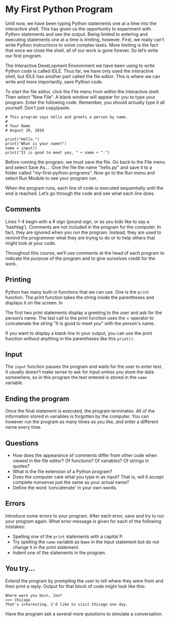 # My First Python Program

Until now, we have been typing Python statements one at a time into the interactive shell. This has given us the opportunity to experiment with Python statements and see the output. Being limited to entering and executing statements one at a time is limiting, however. First, we really can’t write Python instructions to solve complex tasks. More limiting is the fact that once we close the shell, all of our work is gone forever. So let’s write our first program.

The Interactive DeveLopment Environment we have been using to write Python code is called IDLE. Thus far, we have only used the interactive shell, but IDLE has another part called the file editor. This is where we can write and more importantly, save Python code.

To start the file editor, click the File menu from within the interactive shell. Then select "New File". A blank window will appear for you to type your program. Enter the following code. Remember, you should actually type it all yourself. Don’t just copy/paste.

    # This program says hello and greets a person by name.
    #
    # Your Name
    # August 20, 2019

    print("Hello.")
    print("What is your name?")
    name = input()
    print("It is good to meet you, " + name + ".")

Before running the program, we must save the file. Go back to the File menu and select Save As…. Give the file the name "hello.py" and save it to a folder called "my-first-python-programs". Now go to the Run menu and select Run Module to see your program run.

When the program runs, each line of code is executed sequentially until the end is reached. Let’s go through the code and see what each line does.

## Comments

Lines 1-4 begin with a # sign (pound sign, or as you kids like to say a 'hashtag'). Comments are not included in the program for the computer. In fact, they are ignored when you run the program. Instead, they are used to remind the programmer what they are trying to do or to help others that might look at your code.

Throughout this course, we’ll use comments at the head of each program to indicate the purpose of the program and to give ourselves credit for the work.

## Printing

Python has many built-in functions that we can use. One is the `print` function. The print function takes the string inside the parentheses and displays it on the screen. In

The first two print statements display a greeting to the user and ask for the person’s name. The last call to the print function uses the + operator to concatenate the string "It is good to meet you" with the person's name.

If you want to display a blank line in your output, you can use the print function without anything in the parentheses like this `print()`.

## Input

The `input` function pauses the program and waits for the user to enter text. It usually doesn’t make sense to ask for input unless you store the data somewhere, so in this program the text entered is stored in the `name` variable.

## Ending the program

Once the final statement is executed, the program terminates. All of the information stored in variables is forgotten by the computer. You can however run the program as many times as you like, and enter a different name every time.

## Questions

- How does the appearance of comments differ from other code when viewed in the file editor? Of functions? Of variables? Of strings in quotes?
- What is the file extension of a Python program?
- Does the computer care what you type in as input? That is, will it accept complete nonsense just the same as your actual name?
- Define the word 'concatenate' in your own words.

## Errors

Introduce some errors to your program. After each error, save and try to run your program again. What error message is given for each of the following mistakes:

- Spelling one of the `print` statements with a capital P.
- Try spelling the `name` variable as `Name` in the input statement but do not change it in the print statement.
- Indent one of the statements in the program.

## You try...

Extend the program by prompting the user to tell where they were from and then print a reply. Output for that block of code might look like this:

    Where were you born, Jon?
    >>> Chicago
    That's interesting. I'd like to visit Chicago one day.

Have the program ask a several more questions to simulate a conversation.
